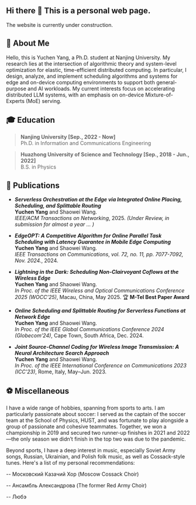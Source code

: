 ## Hi there 👋 This is a personal web page.

The website is currently under construction.

## 🦖 About Me

Hello, this is Yuchen Yang, a Ph.D. student at Nanjing University. 
My research lies at the intersection of algorithmic theory and system-level optimization for elastic, time-efficient distributed computing. 
In particular, I design, analyze, and implement scheduling algorithms and systems for edge and on-device computing environments to support both general-purpose and AI workloads. 
My current interests focus on accelerating distributed LLM systems, with an emphasis on on-device Mixture-of-Experts (MoE) serving.


## 🎓 Education

> **Nanjing University   [Sep., 2022 - Now]**  
  Ph.D. in Information and Communications Engineering  

> **Huazhong University of Science and Technology   [Sep., 2018 - Jun., 2022]**  
  B.S. in Physics  


## 📜 Publications  

- **_Serverless Orchestration at the Edge via Integrated Online Placing, Scheduling, and Splittable Routing_**  
  **Yuchen Yang** and Shaowei Wang.  
  *IEEE/ACM Transactions on Networking*, 2025. *(Under Review, in submission for almost a year ... )*

- **_EdgeOPT: A Competitive Algorithm for Online Parallel Task Scheduling with Latency Guarantee in Mobile Edge Computing_**  
  **Yuchen Yang** and Shaowei Wang.  
  *IEEE Transactions on Communications*, *vol. 72, no. 11, pp. 7077-7092, Nov. 2024.*, 2024.

- **_Lightning in the Dark: Scheduling Non-Clairvoyant Coflows at the Wireless Edge_**  
  **Yuchen Yang** and Shaowei Wang.  
  *In Proc. of the IEEE Wireless and Optical Communications Conference 2025 (WOCC’25)*, Macau, China, May 2025.
  🏆 **M-Tel Best Paper Award**

- **_Online Scheduling and Splittable Routing for Serverless Functions at Network Edge_**  
  **Yuchen Yang** and Shaowei Wang.  
  *In Proc. of the IEEE Global Communications Conference 2024 (Globecom’24)*, Cape Town, South Africa, Dec. 2024.

- **_Joint Source-Channel Coding for Wireless Image Transmission: A Neural Architecture Search Approach_**  
  **Yuchen Yang** and Shaowei Wang.  
  *In Proc. of the IEEE International Conference on Communications 2023 (ICC'23)*, Rome, Italy, May–Jun. 2023.


## ⚽ Miscellaneous
I have a wide range of hobbies, spanning from sports to arts. 
I am particularly passionate about soccer: I served as the captain of the soccer team at the School of Physics, HUST, and was fortunate to play alongside a group of passionate and cohesive teammates. 
Together, we won a championship in 2019 and secured two runner-up finishes in 2021 and 2022—the only season we didn’t finish in the top two was due to the pandemic.

Beyond sports, I have a deep interest in music, especially Soviet Army songs, Russian, Ukrainian, and Polish folk music, as well as Cossack-style tunes.
Here's a list of my personal recommendations:

-- Московский Казачий Хор (Moscow Cossack Choir)

-- Ансамбль Александрова (The former Red Army Choir)

-- Любэ





<!--
**npnothard/npnothard** is a ✨ _special_ ✨ repository because its `README.md` (this file) appears on your GitHub profile.

Here are some ideas to get you started:

- 🔭 I’m currently working on ...
- 🌱 I’m currently learning ...
- 👯 I’m looking to collaborate on ...
- 🤔 I’m looking for help with ...
- 💬 Ask me about ...
- 📫 How to reach me: ...
- 😄 Pronouns: ...
- ⚡ Fun fact: ...
-->
